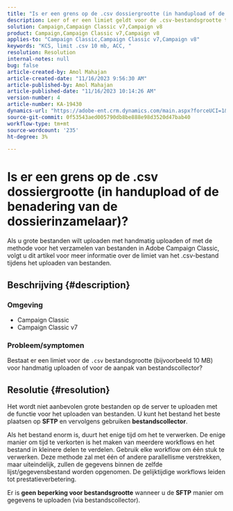```yaml
---
title: "Is er een grens op de .csv dossiergrootte (in handupload of de benadering van de dossierinzamelaar)?"
description: Leer of er een limiet geldt voor de .csv-bestandsgrootte terwijl u uploadt met de handmatige upload of met de methode voor het verzamelen van bestanden in Adobe Campaign Classic.
solution: Campaign,Campaign Classic v7,Campaign v8
product: Campaign,Campaign Classic v7,Campaign v8
applies-to: "Campaign Classic,Campaign Classic v7,Campaign v8"
keywords: "KCS, limit .csv 10 mb, ACC, "
resolution: Resolution
internal-notes: null
bug: false
article-created-by: Amol Mahajan
article-created-date: "11/16/2023 9:56:30 AM"
article-published-by: Amol Mahajan
article-published-date: "11/16/2023 10:14:26 AM"
version-number: 4
article-number: KA-19430
dynamics-url: "https://adobe-ent.crm.dynamics.com/main.aspx?forceUCI=1&pagetype=entityrecord&etn=knowledgearticle&id=3ea17268-6684-ee11-8179-6045bd006b4b"
source-git-commit: 0f53543aed005790db8be888e98d3520d47bab40
workflow-type: tm+mt
source-wordcount: '235'
ht-degree: 3%

---
```


# Is er een grens op de .csv dossiergrootte (in handupload of de benadering van de dossierinzamelaar)?


Als u grote bestanden wilt uploaden met handmatig uploaden of met de methode voor het verzamelen van bestanden in Adobe Campaign Classic, volgt u dit artikel voor meer informatie over de limiet van het .csv-bestand tijdens het uploaden van bestanden.

## Beschrijving {#description}


### <b>Omgeving</b>

- Campaign Classic
- Campaign Classic v7




### <b>Probleem/symptomen</b>

Bestaat er een limiet voor de `.csv` bestandsgrootte (bijvoorbeeld 10 MB) voor handmatig uploaden of voor de aanpak van bestandscollector?


## Resolutie {#resolution}


Het wordt niet aanbevolen grote bestanden op de server te uploaden met de functie voor het uploaden van bestanden. U kunt het bestand het beste plaatsen op <b>SFTP</b> en vervolgens gebruiken <b>bestandscollector</b>.

Als het bestand enorm is, duurt het enige tijd om het te verwerken. De enige manier om tijd te verkorten is het maken van meerdere workflows en het bestand in kleinere delen te verdelen. Gebruik elke workflow om één stuk te verwerken. Deze methode zal met één of andere parallellisme verstrekken, maar uiteindelijk, zullen de gegevens binnen de zelfde lijst/gegevensbestand worden opgenomen. De gelijktijdige workflows leiden tot prestatieverbetering.

Er is <b>geen beperking voor bestandsgrootte</b> wanneer u de <b>SFTP</b> manier om gegevens te uploaden (via bestandscollector).
